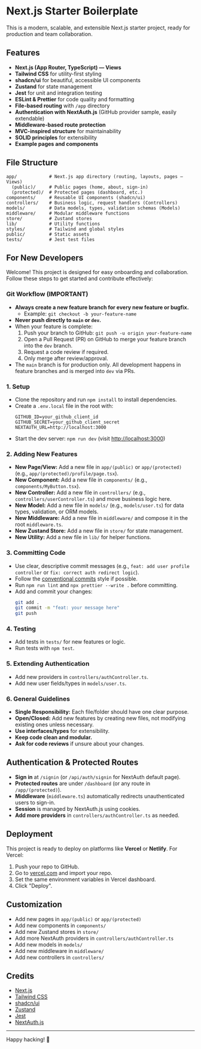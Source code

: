 # Next.js Starter Boilerplate

This is a modern, scalable, and extensible Next.js starter project, ready for production and team collaboration.

## Features
- **Next.js (App Router, TypeScript) — Views**
- **Tailwind CSS** for utility-first styling
- **shadcn/ui** for beautiful, accessible UI components
- **Zustand** for state management
- **Jest** for unit and integration testing
- **ESLint & Prettier** for code quality and formatting
- **File-based routing** with `/app` directory
- **Authentication with NextAuth.js** (GitHub provider sample, easily extendable)
- **Middleware-based route protection**
- **MVC-inspired structure** for maintainability
- **SOLID principles** for extensibility
- **Example pages and components**

## File Structure
```
app/            # Next.js app directory (routing, layouts, pages — Views)
  (public)/     # Public pages (home, about, sign-in)
  (protected)/  # Protected pages (dashboard, etc.)
components/     # Reusable UI components (shadcn/ui)
controllers/    # Business logic, request handlers (Controllers)
models/         # Data models, types, validation schemas (Models)
middleware/     # Modular middleware functions
store/          # Zustand stores
lib/            # Utility functions
styles/         # Tailwind and global styles
public/         # Static assets
tests/          # Jest test files
```

## For New Developers

Welcome! This project is designed for easy onboarding and collaboration. Follow these steps to get started and contribute effectively:

### Git Workflow (IMPORTANT)
- **Always create a new feature branch for every new feature or bugfix.**
  - Example: `git checkout -b your-feature-name`
- **Never push directly to `main` or `dev`.**
- When your feature is complete:
  1. Push your branch to GitHub: `git push -u origin your-feature-name`
  2. Open a Pull Request (PR) on GitHub to merge your feature branch into the `dev` branch.
  3. Request a code review if required.
  4. Only merge after review/approval.
- The `main` branch is for production only. All development happens in feature branches and is merged into `dev` via PRs.

### 1. Setup
- Clone the repository and run `npm install` to install dependencies.
- Create a `.env.local` file in the root with:
  ```env
  GITHUB_ID=your_github_client_id
  GITHUB_SECRET=your_github_client_secret
  NEXTAUTH_URL=http://localhost:3000
  ```
- Start the dev server: `npm run dev` (visit [http://localhost:3000](http://localhost:3000))

### 2. Adding New Features
- **New Page/View:** Add a new file in `app/(public)` or `app/(protected)` (e.g., `app/(protected)/profile/page.tsx`).
- **New Component:** Add a new file in `components/` (e.g., `components/MyButton.tsx`).
- **New Controller:** Add a new file in `controllers/` (e.g., `controllers/userController.ts`) and move business logic here.
- **New Model:** Add a new file in `models/` (e.g., `models/user.ts`) for data types, validation, or ORM models.
- **New Middleware:** Add a new file in `middleware/` and compose it in the root `middleware.ts`.
- **New Zustand Store:** Add a new file in `store/` for state management.
- **New Utility:** Add a new file in `lib/` for helper functions.

### 3. Committing Code
- Use clear, descriptive commit messages (e.g., `feat: add user profile controller` or `fix: correct auth redirect logic`).
- Follow the [conventional commits](https://www.conventionalcommits.org/) style if possible.
- Run `npm run lint` and `npx prettier --write .` before committing.
- Add and commit your changes:
  ```bash
  git add .
  git commit -m "feat: your message here"
  git push
  ```

### 4. Testing
- Add tests in `tests/` for new features or logic.
- Run tests with `npm test`.

### 5. Extending Authentication
- Add new providers in `controllers/authController.ts`.
- Add new user fields/types in `models/user.ts`.

### 6. General Guidelines
- **Single Responsibility:** Each file/folder should have one clear purpose.
- **Open/Closed:** Add new features by creating new files, not modifying existing ones unless necessary.
- **Use interfaces/types** for extensibility.
- **Keep code clean and modular.**
- **Ask for code reviews** if unsure about your changes.

## Authentication & Protected Routes
- **Sign in** at `/signin` (or `/api/auth/signin` for NextAuth default page).
- **Protected routes** are under `/dashboard` (or any route in `/app/(protected)`).
- **Middleware** (`middleware.ts`) automatically redirects unauthenticated users to sign-in.
- **Session** is managed by NextAuth.js using cookies.
- **Add more providers** in `controllers/authController.ts` as needed.

## Deployment

This project is ready to deploy on platforms like **Vercel** or **Netlify**. For Vercel:
1. Push your repo to GitHub.
2. Go to [vercel.com](https://vercel.com/) and import your repo.
3. Set the same environment variables in Vercel dashboard.
4. Click "Deploy".

## Customization
- Add new pages in `app/(public)` or `app/(protected)`
- Add new components in `components/`
- Add new Zustand stores in `store/`
- Add more NextAuth providers in `controllers/authController.ts`
- Add new models in `models/`
- Add new middleware in `middleware/`
- Add new controllers in `controllers/`

## Credits
- [Next.js](https://nextjs.org/)
- [Tailwind CSS](https://tailwindcss.com/)
- [shadcn/ui](https://ui.shadcn.com/)
- [Zustand](https://zustand-demo.pmnd.rs/)
- [Jest](https://jestjs.io/)
- [NextAuth.js](https://next-auth.js.org/)

---

Happy hacking! 🚀
